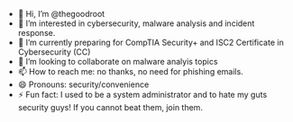 - 👋 Hi, I’m @thegoodroot
- 👀 I’m interested in cybersecurity, malware analysis and incident response.
- 🌱 I’m currently preparing for CompTIA Security+ and ISC2 Certificate in Cybersecurity (CC)
- 💞️ I’m looking to collaborate on malware analyis topics  
- 📫 How to reach me: no thanks, no need for phishing emails. 
- 😄 Pronouns: security/convenience
- ⚡ Fun fact: I used to be a system administrator and to hate my guts security guys! If you cannot beat them, join them. 

<!---
thegoodroot/thegoodroot is a ✨ special ✨ repository because its `README.md` (this file) appears on your GitHub profile.
You can click the Preview link to take a look at your changes.
--->
